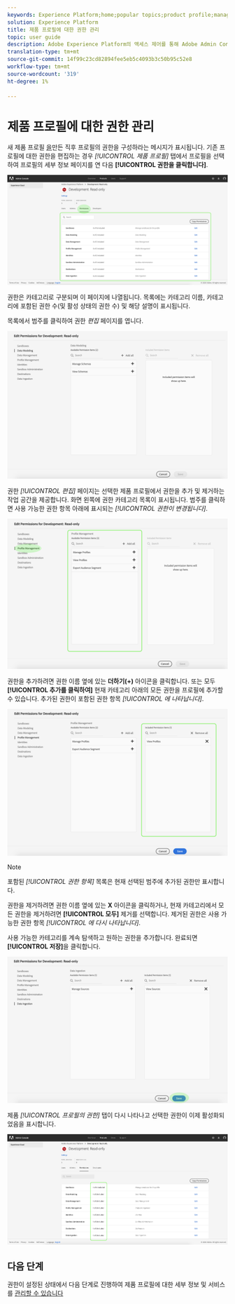```yaml
---
keywords: Experience Platform;home;popular topics;product profile;manage permissions
solution: Experience Platform
title: 제품 프로필에 대한 권한 관리
topic: user guide
description: Adobe Experience Platform의 액세스 제어를 통해 Adobe Admin Console을 사용하여 다양한 플랫폼 기능에 대한 역할 및 권한을 관리할 수 있습니다. 이 문서는 플랫폼의 제품 프로필에 대한 권한을 관리하는 방법에 대한 가이드로 사용됩니다.
translation-type: tm+mt
source-git-commit: 14f99c23cd82894fee5eb5c4093b3c50b95c52e8
workflow-type: tm+mt
source-wordcount: '319'
ht-degree: 1%

---
```



# 제품 프로필에 대한 권한 관리

새 제품 프로필 [을](#create-a-new-product-profile)만든 직후 프로필의 권한을 구성하라는 메시지가 표시됩니다. 기존 프로필에 대한 권한을 편집하는 경우 *[!UICONTROL 제품 프로필]* 탭에서 프로필을 선택하여 프로필의 세부 정보 페이지를 연 다음 **[!UICONTROL 권한을 클릭합니다]**.

![프로필 권한](../images/profile-permissions.png)

권한은 카테고리로 구분되며 이 페이지에 나열됩니다. 목록에는 카테고리 이름, 카테고리에 포함된 권한 수(및 활성 상태의 권한 수) 및 해당 설명이 표시됩니다.

목록에서 범주를 클릭하여 권한 *편집* 페이지를 엽니다.

![편집 권한](../images/edit-permissions.png)

권한 *[!UICONTROL 편집]* 페이지는 선택한 제품 프로필에서 권한을 추가 및 제거하는 작업 공간을 제공합니다. 화면 왼쪽에 권한 카테고리 목록이 표시됩니다. 범주를 클릭하면 사용 가능한 권한 항목 아래에 표시되는 *[!UICONTROL 권한이 변경됩니다]*.

![change-permissions-category](../images/change-permissions-category.png)

권한을 추가하려면 권한 이름 옆에 있는 **더하기(+)** 아이콘을 클릭합니다. 또는 모두 **[!UICONTROL 추가를 클릭하여]** 현재 카테고리 아래의 모든 권한을 프로필에 추가할 수 있습니다. 추가된 권한이 포함된 권한 항목 *[!UICONTROL 에 나타납니다]*.

![추가 권한](../images/add-permissions.png)

>[!NOTE]
>
>포함된 *[!UICONTROL 권한 항목]* 목록은 현재 선택된 범주에 추가된 권한만 표시합니다.

권한을 제거하려면 권한 이름 옆에 있는 **X** 아이콘을 클릭하거나, 현재 카테고리에서 모든 권한을 제거하려면 **[!UICONTROL 모두]** 제거를 선택합니다. 제거된 권한은 사용 가능한 권한 항목 *[!UICONTROL 에 다시 나타납니다]*.

사용 가능한 카테고리를 계속 탐색하고 원하는 권한을 추가합니다. 완료되면 **[!UICONTROL 저장]**&#x200B;을 클릭합니다.

![permissions-finish](../images/permissions-finish.png)

제품 *[!UICONTROL 프로필의 권한]* 탭이 다시 나타나고 선택한 권한이 이제 활성화되었음을 표시합니다.

![추가 권한](../images/added-permissions.png)

## 다음 단계

권한이 설정된 상태에서 다음 단계로 진행하여 제품 프로필에 대한 세부 정보 및 서비스를 [관리할 수 있습니다](details-and-services.md)